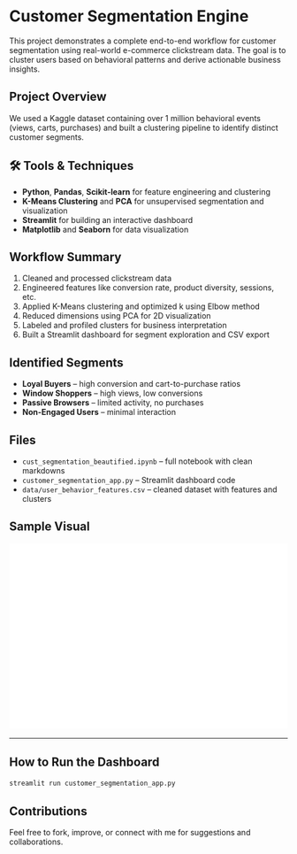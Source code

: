 # Customer Segmentation Engine

This project demonstrates a complete end-to-end workflow for customer segmentation using real-world e-commerce clickstream data. The goal is to cluster users based on behavioral patterns and derive actionable business insights.

## Project Overview
We used a Kaggle dataset containing over 1 million behavioral events (views, carts, purchases) and built a clustering pipeline to identify distinct customer segments.

## 🛠 Tools & Techniques
- **Python**, **Pandas**, **Scikit-learn** for feature engineering and clustering
- **K-Means Clustering** and **PCA** for unsupervised segmentation and visualization
- **Streamlit** for building an interactive dashboard
- **Matplotlib** and **Seaborn** for data visualization

##  Workflow Summary
1. Cleaned and processed clickstream data
2. Engineered features like conversion rate, product diversity, sessions, etc.
3. Applied K-Means clustering and optimized k using Elbow method
4. Reduced dimensions using PCA for 2D visualization
5. Labeled and profiled clusters for business interpretation
6. Built a Streamlit dashboard for segment exploration and CSV export

##  Identified Segments
- **Loyal Buyers** – high conversion and cart-to-purchase ratios
- **Window Shoppers** – high views, low conversions
- **Passive Browsers** – limited activity, no purchases
- **Non-Engaged Users** – minimal interaction

##  Files
- `cust_segmentation_beautified.ipynb` – full notebook with clean markdowns
- `customer_segmentation_app.py` – Streamlit dashboard code
- `data/user_behavior_features.csv` – cleaned dataset with features and clusters

## Sample Visual
![Cluster PCA Visualization](2d_cluster_plot.png)

---

##  How to Run the Dashboard

```bash
streamlit run customer_segmentation_app.py
```

##  Contributions
Feel free to fork, improve, or connect with me for suggestions and collaborations.
